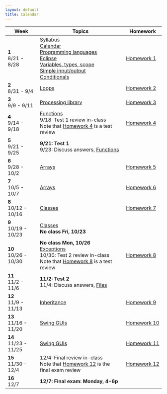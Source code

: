 ```yaml
---
layout: default
title: Calendar
---
```


<table>
  <thead>
    <tr>
      <th>Week</th>
      <th>Topics</th>
      <th>Homework</th>
    </tr>
  </thead>
  <tbody>
    <tr>
      <td><b>1</b><br/>8/21 - 8/28</td>
      <td>
        <a href="/lecture/syllabus.html">Syllabus</a>
        <br/>
        <a href="/lecture/calendar.html">Calendar</a>
        <br/>
        <a href="/lecture/proglang.html">Programming languages</a>
        <br/>
        <a href="/lecture/eclipse.html">Eclipse</a>
        <br/>
        <a href="/lecture/variables-types-scope.html">Variables, types, scope</a>
        <br/>
        <a href="/lecture/simple-io.html">Simple input/output</a>
        <br/>
        <a href="/lecture/conditionals.html">Conditionals</a>
      </td>
      <td><a href="/homework/homework-1.html">Homework&nbsp;1</a></td>
    </tr>
    <tr>
      <td><b>2</b><br/>8/31 - 9/4</td>
      <td>
        <a href="/lecture/loops.html">Loops</a>
      </td>
      <td><a href="/homework/homework-2.html">Homework&nbsp;2</a></td>
    </tr>
    <tr>
      <td><b>3</b><br/>9/9 - 9/11</td>
      <td>
        <a href="/lecture/processing-library.html">Processing library</a>
      </td>
      <td>
        <a href="/homework/homework-3.html">Homework&nbsp;3</a>
      </td>
    </tr>
    <tr>
      <td><b>4</b><br/>9/14 - 9/18</td>
      <td>
        <a href="/lecture/functions.html">Functions</a>
        <br/>
        9/18: Test 1 review in-class
        <br/>
        Note that <a href="/homework/homework-4.html">Homework&nbsp;4</a> is a test review
      </td>
      <td>
        <a href="/homework/homework-4.html">Homework&nbsp;4</a>
      </td>
    </tr>
    <tr>
      <td><b>5</b><br/>9/21 - 9/25</td>
      <td>
        <strong>9/21: Test 1</strong>
        <br/>
        9/23: Discuss answers, <a href="/lecture/functions.html">Functions</a>
      </td>
      <td>
      </td>
    </tr>
    <tr>
      <td><b>6</b><br/>9/28 - 10/2</td>
      <td>
        <a href="/lecture/arrays.html">Arrays</a>
      </td>
      <td>
        <a href="/homework/homework-5.html">Homework&nbsp;5</a>
      </td>
    </tr>
    <tr>
      <td><b>7</b><br/>10/5 - 10/7</td>
      <td>
        <a href="/lecture/arrays.html">Arrays</a>
      <td>
        <a href="/homework/homework-6.html">Homework&nbsp;6</a>
      </td>
    </tr>
    <tr>
      <td><b>8</b><br/>10/12 - 10/16</td>
      <td>
        <a href="/lecture/classes.html">Classes</a>
      </td>
      <td>
        <a href="/homework/homework-7.html">Homework&nbsp;7</a>
      </td>
    </tr>
    <tr>
      <td><b>9</b><br/>10/19 - 10/23</td>
      <td>
        <a href="/lecture/classes.html">Classes</a>
        <br/>
        <strong>No class Fri, 10/23</strong>
      </td>
      <td>
      </td>
    </tr>
    <tr>
      <td><b>10</b><br/>10/26 - 10/30</td>
      <td>
        <strong>No class Mon, 10/26</strong>
        <br/>
        <a href="/lecture/exceptions.html">Exceptions</a>
        <br/>
        10/30: Test 2 review in-class
        <br/>
        Note that <a href="/homework/homework-8.html">Homework&nbsp;8</a> is a test review
        <br/>
      </td>
      <td>
        <a href="/homework/homework-8.html">Homework&nbsp;8</a>
      </td>
    </tr>
    <tr>
      <td><b>11</b><br/>11/2 - 11/6</td>
      <td>
        <strong>11/2: Test 2</strong>
        <br/>
        11/4: Discuss answers, <a href="/lecture/files.html">Files</a>
      </td>
      <td>
      </td>
    </tr>
    <tr>
      <td><b>12</b><br/>11/9 - 11/13</td>
      <td>
        <a href="/lecture/inheritance.html">Inheritance</a>
      </td>
      <td>
        <a href="/homework/homework-9.html">Homework&nbsp;9</a>
      </td>
    </tr>
    <tr>
      <td><b>13</b><br/>11/16 - 11/20</td>
      <td>
        <a href="/lecture/swing">Swing GUIs</a>
      </td>
      <td>
        <a href="/homework/homework-10.html">Homework&nbsp;10</a>
      </td>
    </tr>
    <tr>
      <td><b>14</b><br/>11/23 - 11/25</td>
      <td>
        <a href="/lecture/swing">Swing GUIs</a>
      </td>
      <td>
        <a href="/homework/homework-11.html">Homework&nbsp;11</a>
      </td>
    </tr>
    <tr>
      <td><b>15</b><br/>11/30 - 12/4</td>
      <td>
        12/4: Final review in-class
        <br/>
        Note that <a href="/homework/homework-12.html">Homework&nbsp;12</a> is the final exam review
      </td>
      <td>
        <a href="/homework/homework-12.html">Homework&nbsp;12</a>
      </td>
    </tr>
    <tr>
      <td><b>16</b><br/>12/7</td>
      <td>
        <strong>12/7: Final exam: Monday, 4-6p</strong>
      </td>
      <td></td>
    </tr>
  </tbody>
</table>
